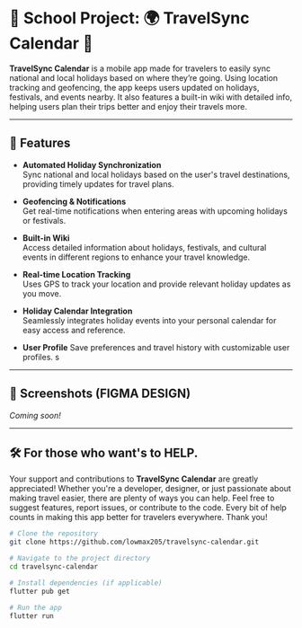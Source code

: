 # 🏫 School Project: 🌍 TravelSync Calendar 📅

**TravelSync Calendar** is a mobile app made for travelers to easily sync national and local holidays based on where they’re going. Using location tracking and geofencing, the app keeps users updated on holidays, festivals, and events nearby. It also features a built-in wiki with detailed info, helping users plan their trips better and enjoy their travels more.

---

## 🚀 Features

- **Automated Holiday Synchronization**  
  Sync national and local holidays based on the user's travel destinations, providing timely updates for travel plans.
  
- **Geofencing & Notifications**  
  Get real-time notifications when entering areas with upcoming holidays or festivals.
  
- **Built-in Wiki**  
  Access detailed information about holidays, festivals, and cultural events in different regions to enhance your travel knowledge.
  
- **Real-time Location Tracking**  
  Uses GPS to track your location and provide relevant holiday updates as you move.
  
- **Holiday Calendar Integration**  
  Seamlessly integrates holiday events into your personal calendar for easy access and reference.
  
- **User Profile** 
  Save preferences and travel history with customizable user profiles.
s
---

## 📱 Screenshots (FIGMA DESIGN)

*Coming soon!*

---

## 🛠️ For those who want's to HELP.

Your support and contributions to **TravelSync Calendar** are greatly appreciated! Whether you're a developer, designer, or just passionate about making travel easier, there are plenty of ways you can help. Feel free to suggest features, report issues, or contribute to the code. Every bit of help counts in making this app better for travelers everywhere. Thank you!

```bash
# Clone the repository
git clone https://github.com/lowmax205/travelsync-calendar.git

# Navigate to the project directory
cd travelsync-calendar

# Install dependencies (if applicable)
flutter pub get

# Run the app
flutter run
